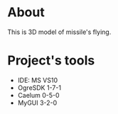 About
=====
This is 3D model of missile's flying.

Project's tools
===============
- IDE: MS VS10
- OgreSDK 1-7-1
- Caelum 0-5-0
- MyGUI 3-2-0
